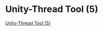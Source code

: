 # Unity-Thread Tool (5)
[Unity-Thread Tool (5)](https://aiwithcloud.com/2022/09/16/unity_thread_tool_5/)